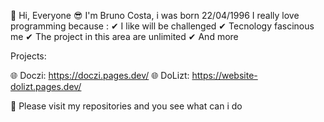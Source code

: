 👋 Hi, Everyone
😎 I'm Bruno Costa, i was born 22/04/1996
I really love programming because :
   ✔ I like will be challenged
   ✔ Tecnology fascinous me
   ✔ The project in this area are unlimited
   ✔ And more
   
Projects:

  🌐  Doczi: https://doczi.pages.dev/
  🌐  DoLizt: https://website-dolizt.pages.dev/
  
 
  👀 Please visit my repositories and you see what can i do
